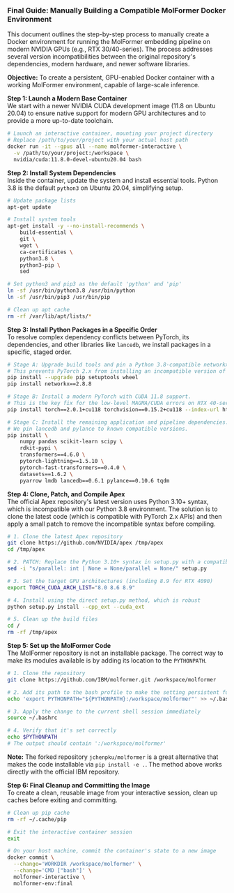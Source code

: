 ### **Final Guide: Manually Building a Compatible MolFormer Docker Environment**

This document outlines the step-by-step process to manually create a Docker environment for running the MolFormer embedding pipeline on modern NVIDIA GPUs (e.g., RTX 30/40-series). The process addresses several version incompatibilities between the original repository's dependencies, modern hardware, and newer software libraries.

**Objective:** To create a persistent, GPU-enabled Docker container with a working MolFormer environment, capable of large-scale inference.

**Step 1: Launch a Modern Base Container**  
We start with a newer NVIDIA CUDA development image (11.8 on Ubuntu 20.04) to ensure native support for modern GPU architectures and to provide a more up-to-date toolchain.

```bash
# Launch an interactive container, mounting your project directory
# Replace /path/to/your/project with your actual host path
docker run -it --gpus all --name molformer-interactive \
  -v /path/to/your/project:/workspace \
  nvidia/cuda:11.8.0-devel-ubuntu20.04 bash
```

**Step 2: Install System Dependencies**  
Inside the container, update the system and install essential tools. Python 3.8 is the default `python3` on Ubuntu 20.04, simplifying setup.

```bash
# Update package lists
apt-get update

# Install system tools
apt-get install -y --no-install-recommends \
    build-essential \
    git \
    wget \
    ca-certificates \
    python3.8 \
    python3-pip \
    sed

# Set python3 and pip3 as the default 'python' and 'pip'
ln -sf /usr/bin/python3.8 /usr/bin/python
ln -sf /usr/bin/pip3 /usr/bin/pip

# Clean up apt cache
rm -rf /var/lib/apt/lists/*
```

**Step 3: Install Python Packages in a Specific Order**  
To resolve complex dependency conflicts between PyTorch, its dependencies, and other libraries like `lancedb`, we install packages in a specific, staged order.

```bash
# Stage A: Upgrade build tools and pin a Python 3.8-compatible networkx version.
# This prevents PyTorch 2.x from installing an incompatible version of networkx.
pip install --upgrade pip setuptools wheel
pip install networkx==2.8.8

# Stage B: Install a modern PyTorch with CUDA 11.8 support.
# This is the key fix for the low-level MAGMA/CUDA errors on RTX 40-series GPUs.
pip install torch==2.0.1+cu118 torchvision==0.15.2+cu118 --index-url https://download.pytorch.org/whl/cu118

# Stage C: Install the remaining application and pipeline dependencies.
# We pin lancedb and pylance to known compatible versions.
pip install \
    numpy pandas scikit-learn scipy \
    rdkit-pypi \
    transformers==4.6.0 \
    pytorch-lightning==1.5.10 \
    pytorch-fast-transformers==0.4.0 \
    datasets==1.6.2 \
    pyarrow lmdb lancedb==0.6.1 pylance==0.10.6 tqdm
```

**Step 4: Clone, Patch, and Compile Apex**  
The official Apex repository's latest version uses Python 3.10+ syntax, which is incompatible with our Python 3.8 environment. The solution is to clone the latest code (which is compatible with PyTorch 2.x APIs) and then apply a small patch to remove the incompatible syntax before compiling.

```bash
# 1. Clone the latest Apex repository
git clone https://github.com/NVIDIA/apex /tmp/apex
cd /tmp/apex

# 2. PATCH: Replace the Python 3.10+ syntax in setup.py with a compatible version.
sed -i "s/parallel: int | None = None/parallel = None/" setup.py

# 3. Set the target GPU architectures (including 8.9 for RTX 4090)
export TORCH_CUDA_ARCH_LIST="8.0 8.6 8.9"

# 4. Install using the direct setup.py method, which is robust
python setup.py install --cpp_ext --cuda_ext

# 5. Clean up the build files
cd /
rm -rf /tmp/apex
```

**Step 5: Set up the MolFormer Code**  
The MolFormer repository is not an installable package. The correct way to make its modules available is by adding its location to the `PYTHONPATH`.

```bash
# 1. Clone the repository
git clone https://github.com/IBM/molformer.git /workspace/molformer

# 2. Add its path to the bash profile to make the setting persistent for new shells
echo 'export PYTHONPATH="${PYTHONPATH}:/workspace/molformer"' >> ~/.bashrc

# 3. Apply the change to the current shell session immediately
source ~/.bashrc

# 4. Verify that it's set correctly
echo $PYTHONPATH
# The output should contain ':/workspace/molformer'
```
**Note:** The forked repository `jchenpku/molformer` is a great alternative that makes the code installable via `pip install -e .`. The method above works directly with the official IBM repository.

**Step 6: Final Cleanup and Committing the Image**  
To create a clean, reusable image from your interactive session, clean up caches before exiting and committing.

```bash
# Clean up pip cache
rm -rf ~/.cache/pip

# Exit the interactive container session
exit

# On your host machine, commit the container's state to a new image
docker commit \
  --change='WORKDIR /workspace/molformer' \
  --change='CMD ["bash"]' \
  molformer-interactive \
  molformer-env:final
```
